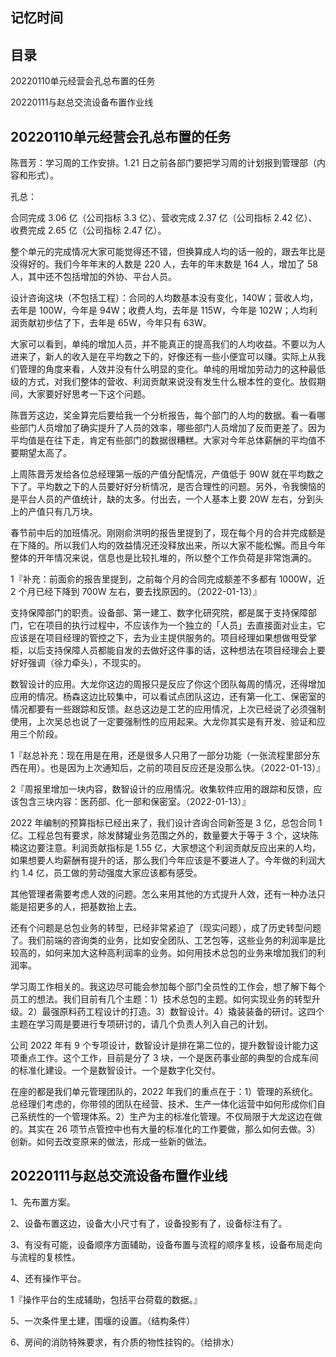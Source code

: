 ## 记忆时间

## 目录

20220110单元经营会孔总布置的任务

20220111与赵总交流设备布置作业线

## 20220110单元经营会孔总布置的任务

陈晋芳：学习周的工作安排。1.21 日之前各部门要把学习周的计划报到管理部（内容和形式）。

孔总：

合同完成 3.06 亿（公司指标 3.3 亿）、营收完成 2.37 亿（公司指标 2.42 亿）、收费完成 2.65 亿（公司指标 2.47 亿）。

整个单元的完成情况大家可能觉得还不错，但换算成人均的话一般的，跟去年比是没得好的。我们今年年末的人数是 220 人，去年的年末数是 164 人，增加了 58 人，其中还不包括增加的外协、平台人员。

设计咨询这块（不包括工程）：合同的人均数基本没有变化，140W；营收人均，去年是 100W，今年是 94W；收费人均，去年是 115W，今年是 102W；人均利润贡献初步估了下，去年是 65W，今年只有 63W。

大家可以看到，单纯的增加人员，并不能真正的提高我们的人均收益。不要以为人进来了，新人的收入是在平均数之下的，好像还有一些小便宜可以赚。实际上从我们管理的角度来看，人效并没有什么明显的变化。单纯的用增加劳动力的这种最低级的方式，对我们整体的营收、利润贡献来说没有发生什么根本性的变化。放假期间，大家要好好思考一下这个问题。

陈晋芳这边，奖金算完后要给我一个分析报告，每个部门的人均的数据。看一看哪些部门人员增加了确实提升了人员的效率，哪些部门人员增加了反而更差了。因为平均值是在往下走，肯定有些部门的数据很糟糕。大家对今年总体薪酬的平均值不要期望太高了。

上周陈晋芳发给各位总经理第一版的产值分配情况，产值低于 90W 就在平均数之下了。平均数之下的人员要好好分析情况，是否合理性的问题。另外，令我懊恼的是平台人员的产值统计，缺的太多。付出去，一个人基本上要 20W 左右，分到头上的产值只有几万块。

春节前中后的加班情况。刚刚俞洪明的报告里提到了，现在每个月的合并完成额是在下降的。所以我们人均的效益情况还没释放出来，所以大家不能松懈。而且今年整体的开年情况来说，信息也是比较扎堆的，所以整个工作负荷是非常饱满的。

1『补充：前面俞的报告里提到，之前每个月的合同完成额差不多都有 1000W，近 2 个月已经下降到 700W 左右，要去找原因的。（2022-01-13）』

支持保障部门的职责。设备部、第一建工、数字化研究院，都是属于支持保障部门，它在项目的执行过程中，不应该作为一个独立的「人员」去直接面对业主，它应该是在项目经理的管控之下，去为业主提供服务的。项目经理如果想做甩受掌柜，以后支持保障人员都能自发的去做好这件事的话，这种想法在项目经理会上要好好强调（徐力牵头），不现实的。

数智设计的应用。大龙你这边的周报只是反应了你这个团队每周的情况，还得增加应用的情况。杨森这边比较集中，可以看试点团队这边，还有第一化工、保密室的情况都要有一些跟踪和反馈。赵总这边是工艺的应用情况，上次已经说了必须强制使用，上次吴总也说了一定要强制性的应用起来。大龙你其实是有开发、验证和应用三个阶段。

1『赵总补充：现在用是在用，还是很多人只用了一部分功能（一张流程里部分东西在用）。也是因为上次通知后，之前的项目反应还是没那么快。（2022-01-13）』

2『周报里增加一块内容，数智设计的应用情况。收集软件应用的跟踪和反馈，应该包含三块内容：医药部、化一部和保密室。（2022-01-13）』

2022 年编制的预算指标已经出来了，我们设计咨询合同新签是 3 亿，总包合同 1 亿。工程总包有要求，除发酵罐业务范围之外的，数量要大于等于 3 个，这块陈楠这边要注意。利润贡献指标是 1.55 亿，大家想这个利润贡献反应出来的人均，如果想要人均薪酬有提升的话，那么我们今年应该是不要进人了。今年做的利润大约 1.4 亿，员工做的劳动强度大家应该都有感受。

其他管理者需要考虑人效的问题。怎么来用其他的方式提升人效，还有一种办法只能是招更多的人，把基数抬上去。

还有个问题是总包业务的转型，已经非常紧迫了（现实问题），成了历史转型问题了。我们前端的咨询类的业务，比如安全团队、工艺包等，这些业务的利润率是比较高的，如何来加大这种高利润率的业务。如何用技术总包的业务来增加我们的利润率。

学习周工作相关的。我这边尽可能会参加每个部门全员性的工作会，想了解下每个员工的想法。我们目前有几个主题：1）技术总包的主题。如何实现业务的转型升级。2）最强原料药工程设计的打造。3）数智设计。4）撬装装备的研讨。这四个主题在学习周是要进行专项研讨的，请几个负责人列入自己的计划。

公司 2022 年有 9 个专项设计，数智设计是排在第二位的，提升数智设计能力这项重点工作。这个工作，目前是分了 3 块，一个是医药事业部的典型的合成车间的标准化建设。一个是数智设计。一个是数字化交付。

在座的都是我们单元管理团队的，2022 年我们的重点在于：1）管理的系统化。总经理们考虑的，你带领的团队在经营、技术、生产一体化运营中如何形成你们自己系统性的一个管理体系。2）生产为主的标准化管理。不仅局限于大龙这边在做的。其实在 26 项节点管控中也有大量的标准化的工作要做，那么如何去做。3）创新。如何去改变原来的做法，形成一些新的做法。

## 20220111与赵总交流设备布置作业线

1、先布置方案。

2、设备布置这边，设备大小尺寸有了，设备投影有了，设备标注有了。

3、有没有可能，设备顺序方面辅助，设备布置与流程的顺序复核，设备布局走向与流程的复核性。

4、还有操作平台。

1『操作平台的生成辅助，包括平台荷载的数据。』

5、一次条件里土建，围堰的设置。（结构条件）

6、房间的消防特殊要求，有介质的物性挂钩的。（给排水）